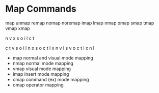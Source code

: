 # Map Commands

map   unmap  remap  nomap  noremap
imap
lmap
nmap
omap
smap
tmap
vmap
xmap

n v x s o i l c t

c t v s o i l n x
s o c t i x n v l
s v o c t i x n l

-  map   normal and visual mode mapping
- nmap   normal mode mapping
- vmap   visual mode mapping
- imap   insert mode mapping
- cmap   command (ex) mode mapping
- omap   operator mapping
